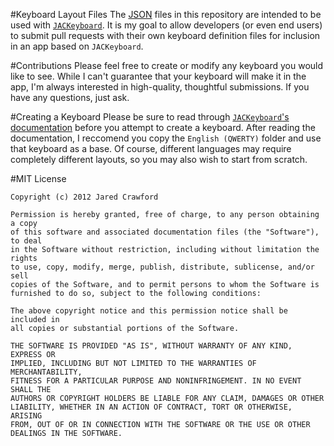 #Keyboard Layout Files
The [JSON](http://en.wikipedia.org/wiki/JSON) files in this repository are intended to be used with [`JACKeyboard`](http://JaredCrawford.org/JACKeyboard/Documentation). It is my goal to allow developers (or even end users) to submit pull requests with their own keyboard definition files for inclusion in an app based on `JACKeyboard`.

#Contributions
Please feel free to create or modify any keyboard you would like to see. While I can't guarantee that your keyboard will make it in the app, I'm always interested in high-quality, thoughtful submissions. If you have any questions, just ask.

#Creating a Keyboard
Please be sure to read through [`JACKeyboard`'s documentation](http://JaredCrawford.org/JACKeyboard/Documentation) before you attempt to create a keyboard. After reading the documentation, I reccomend you copy the `English (QWERTY)` folder and use that keyboard as a base. Of course, different languages may require completely different layouts, so you may also wish to start from scratch.


#MIT License

	Copyright (c) 2012 Jared Crawford

	Permission is hereby granted, free of charge, to any person obtaining a copy 
	of this software and associated documentation files (the "Software"), to deal
	in the Software without restriction, including without limitation the rights
	to use, copy, modify, merge, publish, distribute, sublicense, and/or sell 
	copies of the Software, and to permit persons to whom the Software is 
	furnished to do so, subject to the following conditions:

	The above copyright notice and this permission notice shall be included in 
	all copies or substantial portions of the Software.

	THE SOFTWARE IS PROVIDED "AS IS", WITHOUT WARRANTY OF ANY KIND, EXPRESS OR
	IMPLIED, INCLUDING BUT NOT LIMITED TO THE WARRANTIES OF MERCHANTABILITY, 
	FITNESS FOR A PARTICULAR PURPOSE AND NONINFRINGEMENT. IN NO EVENT SHALL THE 
	AUTHORS OR COPYRIGHT HOLDERS BE LIABLE FOR ANY CLAIM, DAMAGES OR OTHER 
	LIABILITY, WHETHER IN AN ACTION OF CONTRACT, TORT OR OTHERWISE, ARISING 
	FROM, OUT OF OR IN CONNECTION WITH THE SOFTWARE OR THE USE OR OTHER 
	DEALINGS IN THE SOFTWARE.